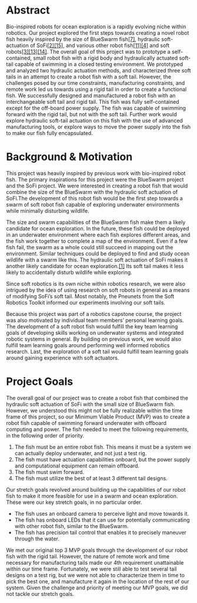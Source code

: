 # Abstract
Bio-inspired robots for ocean exploration is a rapidly evolving niche within robotics. Our project explored the first steps towards creating a novel robot fish heavily inspired by the size of BlueSwarm fish[[7]](/robo_fish/references#7), hydraulic soft-actuation of SoFi[[2]](/robo_fish/references#2)[[15]](/robo_fish/references#15), and various other robot fish[[11]](/robo_fish/references#11)[[4]](/robo_fish/references#4) and soft robots[[3]](/robo_fish/references#3)[[13]](/robo_fish/references#13)[[14]](/robo_fish/references#14). The overall goal of this project was to prototype a self-contained, small robot fish with a rigid body and hydraulically actuated soft-tail capable of swimming in a closed testing environment. We prototyped and analyzed two hydraulic actuation methods, and characterized three soft tails in an attempt to create a robot fish with a soft tail. However, the challenges posed by our time constraints, manufacturing constraints, and remote work led us towards using a rigid tail in order to create a functional fish. We successfully designed and manufactured a robot fish with an interchangeable soft tail and rigid tail. This fish was fully self-contained except for the off-board power supply. The fish was capable of swimming forward with the rigid tail, but not with the soft tail. Further work would explore hydraulic soft-tail actuation on this fish with the use of advanced manufacturing tools, or explore ways to move the power supply into the fish to make our fish fully encapsulated.

# Background & Motivation
This project was heavily inspired by previous work with bio-inspired robot fish. The primary inspirations for this project were the BlueSwarm project and the SoFi project. We were interested in creating a robot fish that would combine the size of the BlueSwarm with the hydraulic soft actuation of SoFi.The development of this robot fish would be the first step towards a swarm of soft robot fish capable of exploring underwater environments while minimally disturbing wildlife.

The size and swarm capabilities of the BlueSwarm fish make them a likely candidate for ocean exploration. In the future, these fish could be deployed in an underwater environment where each fish explores different areas, and the fish work together to complete a map of the environment. Even if a few fish fail, the swarm as a whole could still succeed in mapping out the environment. Similar techniques could be deployed to find and study ocean wildlife with a swarm like this. The hydraulic soft actuation of SoFi makes it another likely candidate for ocean exploration.[[1]](/robo_fish/references#1) Its soft tail makes it less likely to accidentally disturb wildlife while exploring.

Since soft robotics is its own niche within robotics research, we were also intrigued by the idea of using research on soft robots in general as a means of modifying SoFi’s soft tail. Most notably, the Pneunets from the Soft Robotics Toolkit informed our experiments involving our soft tails.

Because this project was part of a robotics capstone course, the project was also motivated by individual team members’ personal learning goals. The development of a soft robot fish would fulfill the key team learning goals of developing skills working on underwater systems and integrated robotic systems in general. By building on previous work, we would also fulfill team learning goals around performing well informed robotics research. Last, the exploration of a soft tail would fulfill team learning goals around gaining experience with soft actuators.

# Project Goals
The overall goal of our project was to create a robot fish that combined the hydraulic soft actuation of SoFi with the small size of BlueSwarm fish. However, we understood this might not be fully realizable within the time frame of this project, so our Minimum Viable Product (MVP) was to create a robot fish capable of swimming forward underwater with offboard computing and power. The fish needed to meet the following requirements, in the following order of priority.

1. The fish must be an entire robot fish. This means it must be a system we can actually deploy underwater, and not just a test rig.
2. The fish must have actuation capabilities onboard, but the power supply and computational equipment can remain offboard.
3. The fish must swim forward.
4. The fish must utilize the best of at least 3 different tail designs.

Our stretch goals revolved around building up the capabilities of our robot fish to make it more feasible for use in a swarm and ocean exploration. These were our key stretch goals, in no particular order.

* The fish uses an onboard camera to perceive light and move towards it.
* The fish has onboard LEDs that it can use for potentially communicating with other robot fish, similar to the BlueSwarm.
* The fish has precision tail control that enables it to precisely maneuver through the water.

We met our original top 3 MVP goals through the development of our robot fish with the rigid tail. However, the nature of remote work and time necessary for manufacturing tails made our 4th requirement unattainable within our time frame. Fortunately, we were still able to test several tail designs on a test rig, but we were not able to characterize them in time to pick the best one, and manufacture it again in the location of the rest of our system. Given the challenge and priority of meeting our MVP goals, we did not tackle our stretch goals.
